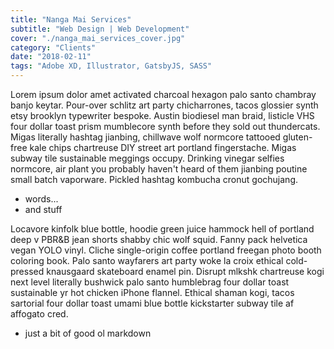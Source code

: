 ```yaml
---
title: "Nanga Mai Services"
subtitle: "Web Design | Web Development"
cover: "./nanga_mai_services_cover.jpg"
category: "Clients"
date: "2018-02-11"
tags: "Adobe XD, Illustrator, GatsbyJS, SASS"
---
```

Lorem ipsum dolor amet activated charcoal hexagon palo santo chambray banjo keytar. Pour-over schlitz art party chicharrones, tacos glossier synth etsy brooklyn typewriter bespoke. Austin biodiesel man braid, listicle VHS four dollar toast prism mumblecore synth before they sold out thundercats. Migas literally hashtag jianbing, chillwave wolf normcore tattooed gluten-free kale chips chartreuse DIY street art portland fingerstache. Migas subway tile sustainable meggings occupy. Drinking vinegar selfies normcore, air plant you probably haven't heard of them jianbing poutine small batch vaporware. Pickled hashtag kombucha cronut gochujang.

* words...
* and stuff

Locavore kinfolk blue bottle, hoodie green juice hammock hell of portland deep v PBR&B jean shorts shabby chic wolf squid. Fanny pack helvetica vegan YOLO vinyl. Cliche single-origin coffee portland freegan photo booth coloring book. Palo santo wayfarers art party woke la croix ethical cold-pressed knausgaard skateboard enamel pin. Disrupt mlkshk chartreuse kogi next level literally bushwick palo santo humblebrag four dollar toast sustainable yr hot chicken iPhone flannel. Ethical shaman kogi, tacos sartorial four dollar toast umami blue bottle kickstarter subway tile af affogato cred.

* just a bit of good ol markdown